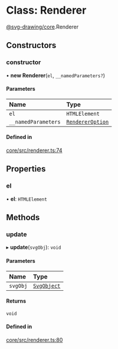 # Class: Renderer

[@svg-drawing/core](../../modules/svg_drawing_core.md).Renderer

## Constructors

### constructor

• **new Renderer**(`el`, `__namedParameters?`)

#### Parameters

| Name | Type |
| :------ | :------ |
| `el` | `HTMLElement` |
| `__namedParameters` | [`RendererOption`](../../modules/svg_drawing_core.md#rendereroption) |

#### Defined in

[core/src/renderer.ts:74](https://github.com/kmkzt/svg-drawing/blob/c168ec0/packages/core/src/renderer.ts#L74)

## Properties

### el

• **el**: `HTMLElement`

## Methods

### update

▸ **update**(`svgObj`): `void`

#### Parameters

| Name | Type |
| :------ | :------ |
| `svgObj` | [`SvgObject`](../../modules/svg_drawing_core.md#svgobject) |

#### Returns

`void`

#### Defined in

[core/src/renderer.ts:80](https://github.com/kmkzt/svg-drawing/blob/c168ec0/packages/core/src/renderer.ts#L80)
